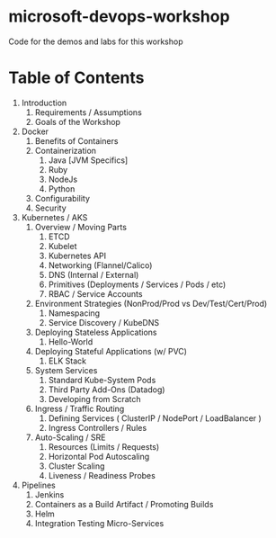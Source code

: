 # microsoft-devops-workshop
Code for the demos and labs for this workshop

# Table of Contents

1. Introduction
   1. Requirements / Assumptions
   2. Goals of the Workshop
1. Docker
   1. Benefits of Containers
   2. Containerization
      1. Java [JVM Specifics]
      2. Ruby
      3. NodeJs
      4. Python
   3. Configurability
   4. Security
2. Kubernetes / AKS
   1. Overview / Moving Parts
      1. ETCD
      2. Kubelet
      3. Kubernetes API
      4. Networking (Flannel/Calico)
      5. DNS (Internal / External)
      6. Primitives (Deployments / Services / Pods / etc)
      7. RBAC / Service Accounts
   2. Environment Strategies (NonProd/Prod vs Dev/Test/Cert/Prod)
      1. Namespacing
      2. Service Discovery / KubeDNS
   3. Deploying Stateless Applications
      1. Hello-World
   4. Deploying Stateful Applications (w/ PVC)
      1. ELK Stack
   5. System Services
      1. Standard Kube-System Pods
      2. Third Party Add-Ons (Datadog)
      3. Developing from Scratch
   6. Ingress / Traffic Routing
      1. Defining Services ( ClusterIP / NodePort / LoadBalancer )
      2. Ingress Controllers / Rules
   7. Auto-Scaling / SRE
      1. Resources (Limits / Requests)
      2. Horizontal Pod Autoscaling
      3. Cluster Scaling
      4. Liveness / Readiness Probes
3. Pipelines
   1. Jenkins
   2. Containers as a Build Artifact / Promoting Builds
   3. Helm
   4. Integration Testing Micro-Services
